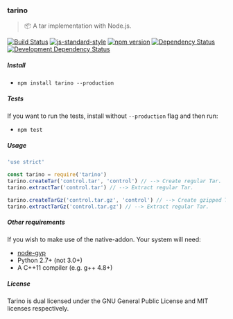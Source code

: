 ### tarino
> :package: A tar implementation with Node.js.

[![Build Status](https://travis-ci.org/stpettersens/tarino.png?branch=master)](https://travis-ci.org/stpettersens/tarino)
[![js-standard-style](https://img.shields.io/badge/code%20style-standard-brightgreen.svg)](https://github.com/feross/standard)
[![npm version](https://badge.fury.io/js/tarino.svg)](http://npmjs.com/package/tarino)
[![Dependency Status](https://david-dm.org/stpettersens/tarino.png?theme=shields.io)](https://david-dm.org/stpettersens/tarino) [![Development Dependency Status](https://david-dm.org/stpettersens/tarino/dev-status.png?theme=shields.io)](https://david-dm.org/stpettersens/tarino#info=devDependencies)

##### Install

- `npm install tarino --production`

##### Tests

If you want to run the tests, install without `--production` flag
and then run:

- `npm test`

##### Usage

```js
'use strict'

const tarino = require('tarino')
tarino.createTar('control.tar', 'control') // --> Create regular Tar.
tarino.extractTar('control.tar') // --> Extract regular Tar.

tarino.createTarGz('control.tar.gz', 'control') // --> Create gzipped Tar.
tarino.extractTarGz('control.tar.gz') // --> Extract regular Tar.
```

##### Other requirements

If you wish to make use of the native-addon. Your system will need:

* [node-gyp](https://github.com/nodejs/node-gyp)
* Python 2.7+ (not 3.0+)
* A C++11 compiler (e.g. g++ 4.8+)

##### License

Tarino is dual licensed under the GNU General Public License and MIT licenses respectively.
